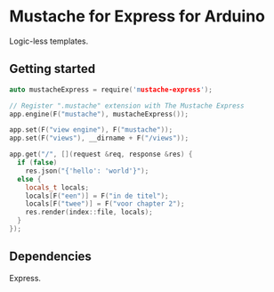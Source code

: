 # Mustache for Express for Arduino
Logic-less templates.

## Getting started

```cpp
auto mustacheExpress = require('mustache-express');

// Register ".mustache" extension with The Mustache Express
app.engine(F("mustache"), mustacheExpress());

app.set(F("view engine"), F("mustache"));
app.set(F("views"), __dirname + F("/views"));

app.get("/", [](request &req, response &res) {
  if (false)
    res.json("{'hello': 'world'}");
  else {
    locals_t locals;
    locals[F("een")] = F("in de titel");
    locals[F("twee")] = F("voor chapter 2");
    res.render(index::file, locals);
  }
});

```

## Dependencies
Express.
